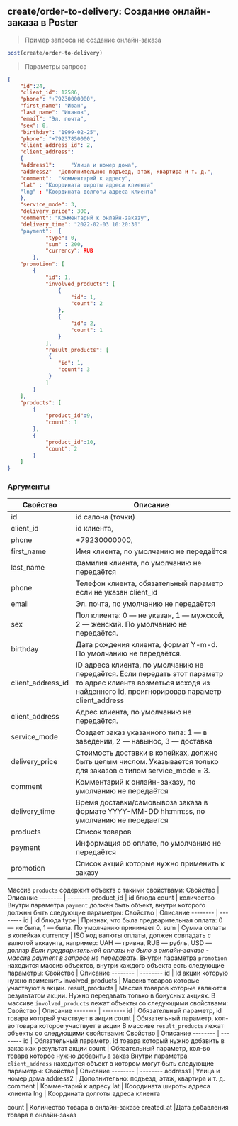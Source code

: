 ## create/order-to-delivery: Создание онлайн-заказа в Poster 

> Пример запроса на создание онлайн-заказа
```javascript
post(create/order-to-delivery)
```
>Параметры запроса
```json
{
    "id":24,
    "client_id": 12586,
    "phone": "+79230000000",
    "first_name": "Иван",
    "last_name": "Иванов",
    "email": "Эл. почта",
    "sex": 0,
    "birthday": "1999-02-25",
    "phone": "+79237850000",
    "client_address_id": 2,
    "client_address":
    {
    "address1": 	"Улица и номер дома",
	"address2"	"Дополнительно: подъезд, этаж, квартира и т. д.",
	"comment": 	"Комментарий к адресу",
	"lat" :	"Координата широты адреса клиента"
	"lng" :	"Координата долготы адреса клиента"
    },
    "service_mode": 3,
    "delivery_price": 300,
    "comment": "Комментарий к онлайн-заказу",
    "delivery_time": "2022-02-03 10:20:30"
    "payment":	{
    		"type": 0,
            "sum" : 200,
            "currency": RUB
    	},
    "promotion": [
    	{
        	"id": 1,
            "involved_products": [
            	{
                	"id": 1,
                    "count": 2
                },
                {
                	"id": 2,
                    "count": 1
                }
            ],
            "result_products": [
             {
             	"id": 1,
                "count": 3
             }
            ]
        }
    ],
    "products": [
        {
            "product_id":9,
            "count": 1
        },
        {
        	"product_id":10,
            "count": 2
        }
    ]
}
```
### Аргументы
Свойство | Описание
-------- | --------
id | id салона (точки)
client_id| id клиента,
phone| +79230000000,
first_name| 	Имя клиента, по умолчанию не передаётся
last_name |	Фамилия клиента, по умолчанию не передаётся
phone |	Телефон клиента, обязательный параметр если не указан client_id
email| 	Эл. почта, по умолчанию не передаётся
sex |	Пол клиента: 0 — не указан, 1 — мужской, 2 — женский. По умолчанию не передаётся.
birthday |	Дата рождения клиента, формат Y-m-d. По умолчанию не передаётся.
client_address_id |	ID адреса клиента, по умолчанию не передаётся. Если передать этот параметр то адрес клиента возметься исходя из найденного id, проигнорировав параметр client_address
client_address| 	Адрес клиента, по умолчанию не передаётся.
service_mode |	Создает заказ указанного типа: 1 — в заведении, 2 — навынос, 3 — доставка
delivery_price |	Стоимость доставки в копейках, должно быть целым числом. Указывается только для заказов с типом service_mode = 3.
comment |	Комментарий к онлайн-заказу, по умолчанию не передаётся
delivery_time |	Время доставки/самовывоза заказа в формате YYYY-MM-DD hh:mm:ss, по умолчанию не передается
products |	Список товаров
payment |	Информация об оплате, по умолчанию не передаётся
promotion |	Список акций которые нужно применить к заказу
Массив `products` содержит объектs с такими свойствами:
Свойство | Описание
-------- | --------
product_id | id блюда
count | количество
Внутри параметра `payment` должен быть объект, внутри которого должны быть следующие параметры:
Свойство | Описание
-------- | --------
id | id блюда
type |	Признак, что была предварительная оплата: 0 — не была, 1 — была. По умолчанию принимает 0.
sum |	Сумма оплаты в копейках
currency |	ISO код валюты оплаты, должен совпадать с валютой аккаунта, например: UAH — гривна, RUB — рубль, USD — доллар
*Если предварительной оплаты не было в онлайн-заказе - массив payment в запросе не передавать.*
Внутри параметра `promotion` находится массив объектов, внутри каждого объекта есть следующие параметры:
Свойство | Описание
-------- | --------
id |	Id акции которую нужно применить
involved_products |	Массив товаров которые участвуют в акции.
result_products |	Массив товаров которые являются результатом акции. Нужно передавать только в бонусных акциях.
В массиве `involved_products` лежат объекты со следующими свойствами:
Свойство | Описание
-------- | --------
id |	Обязательный параметр, id товара который участвует в акции
count |	Обязательный параметр, кол-во товара которое участвует в акции
В массиве `result_products` лежат объекты со следующими свойствами:
Свойство | Описание
-------- | --------
id |	Обязательный параметр, id товара который нужно добавить в заказ как результат акции
count |	Обязательный параметр, кол-во товара которое нужно добавить а заказ
Внутри параметра `client_address` находится объект в котором могут быть следующие параметры:
Свойство | Описание
-------- | --------
address1 |	Улица и номер дома
address2 |	Дополнительно: подъезд, этаж, квартира и т. д.
comment |	Комментарий к адресу
lat |	Координата широты адреса клиента
lng |	Координата долготы адреса клиента





count |	Количество товара в онлайн-заказе
created_at |Дата добавления товара в онлайн-заказ